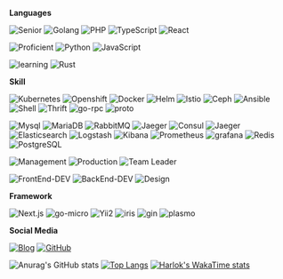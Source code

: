 
**Languages**

![Senior](https://img.shields.io/badge/Senior:-red)
![Golang](https://img.shields.io/badge/Golang-000?style=flat&logo=go&label=)
![PHP](https://img.shields.io/badge/PHP-000?style=flat&logo=php&label=)
![TypeScript](https://img.shields.io/badge/TypeSript-000?style=flat&logo=TypeScript&label=)
![React](https://img.shields.io/badge/React-000?&logo=React&labelColor=000)

![Proficient](https://img.shields.io/badge/Proficient:-blue)
![Python](https://img.shields.io/badge/Python-000?style=flat&logo=python&label=)
![JavaScript](https://img.shields.io/badge/JavaSript-000?style=flat&logo=JavaScript&label=)


![learning](https://img.shields.io/badge/Basic:-yellow)
![Rust](https://img.shields.io/badge/Rust-000?style=flat&logo=Rust&label=new)

**Skill**

![Kubernetes](https://img.shields.io/badge/Kubernetes-000?style=flat&logo=kubernetes&label=)
![Openshift](https://img.shields.io/badge/OpenShift-000?style=flat&logo=redhatopenshift&logoColor=red&label=)
![Docker](https://img.shields.io/badge/Docker-000?style=flat&logo=docker&label=)
![Helm](https://img.shields.io/badge/helm-000?style=flat&logo=helm&logoColor=yellow&label=)
![Istio](https://img.shields.io/badge/Istio-000?style=flat&logo=Istio&logoColor=blue&label=)
![Ceph](https://img.shields.io/badge/Ceph-000?style=flat&logo=Ceph&label=)
![Ansible](https://img.shields.io/badge/Ansible-000?style=flat&logo=ansible&label=)
![Shell](https://img.shields.io/badge/Shell-000?style=flat&logo=shell&label=)
![Thrift](https://img.shields.io/badge/Thrift-000?style=flat&logo=thrift&label=)
![go-rpc](https://img.shields.io/badge/goRpc-000?style=flat&logo=go-rpc&label=)
![proto](https://img.shields.io/badge/proto-000?style=flat&logo=proto&label=)


![Mysql](https://img.shields.io/badge/Mysql-000?style=flat&logo=mysql&logoColor=yellow&label=)
![MariaDB](https://img.shields.io/badge/MariaDB-000?style=flat&logo=MariaDB&label=)
![RabbitMQ](https://img.shields.io/badge/rabbitmq-000?style=flat&logo=rabbitmq&label=)
![Jaeger](https://img.shields.io/badge/Jaeger-000?style=flat&logo=Jaeger&label=)
![Consul](https://img.shields.io/badge/Consul-000?style=flat&logo=Consul&label=)
![Jaeger](https://img.shields.io/badge/Jaeger-000?style=flat&logo=Jaeger&label=)
![Elasticsearch](https://img.shields.io/badge/Elasticsearch-000?style=flat&logo=Elasticsearch&label=)
![Logstash](https://img.shields.io/badge/Logstash-000?style=flat&logo=Logstash&label=)
![Kibana](https://img.shields.io/badge/Kibana-000?style=flat&logo=Kibana&label=)
![Prometheus](https://img.shields.io/badge/Prometheus-000?style=flat&logo=Prometheus&label=)
![grafana](https://img.shields.io/badge/grafana-000?style=flat&logo=grafana&label=)
![Redis](https://img.shields.io/badge/Redis-000?style=flat&logo=Redis&label=)
![PostgreSQL](https://img.shields.io/badge/PostgreSQL-000?style=flat&logo=PostgreSQL&logoColor=yellow&label=)

![Management](https://img.shields.io/badge/Management-000?&logo=personio&labelColor=000)
![Production](https://img.shields.io/badge/Product-000?&logo=producthunt&labelColor=000)
![Team Leader](https://img.shields.io/badge/LeadingTeam-000?&logo=paddlepaddle&labelColor=000)


![FrontEnd-DEV](https://img.shields.io/badge/FrontEnd--DEV-000?logo=next.js&labelColor=000)
![BackEnd-DEV](https://img.shields.io/badge/BackEnd--DEV-000?logo=linux&labelColor=000)
![Design](https://img.shields.io/badge/Design-000?&logo=figma&labelColor=000)


**Framework**


![Next.js](https://img.shields.io/badge/Next.js-000?&logo=Next.js&labelColor=000)
![go-micro](https://img.shields.io/badge/go-micro-000?&logo=gomicro&labelColor=000)
![Yii2](https://img.shields.io/badge/Yii2-000?&logo=yii2&labelColor=000)
![iris](https://img.shields.io/badge/iris-000?&logo=iris&labelColor=000)
![gin](https://img.shields.io/badge/gin-000?&logo=gin&logoColor=FFF)
![plasmo](https://img.shields.io/badge/plasmo-000?&logo=plasmo&logoColor=FFF)

 

**Social Media**

<p align="left"><a href="https://twitter.com/capscottneng"><img src="https://img.shields.io/badge/-Twitter-000?logo=twitter" alt="Blog"></a>
<a href="https://github.com/Caplost"><img src="https://img.shields.io/badge/-GitHub-000?logo=GitHub" alt="GitHub"></a>


![Anurag's GitHub stats](https://github-readme-stats.vercel.app/api?username=Caplost&show_icons=true&theme=radical&&cache_bust=true)
[![Top Langs](https://github-readme-stats.vercel.app/api/top-langs/?username=Caplost&cache_bust=true)](https://github.com/anuraghazra/github-readme-stats)
[![Harlok's WakaTime stats](https://github-readme-stats.vercel.app/api/wakatime?username=Caplost&cache_bust=true)](https://github.com/anuraghazra/github-readme-stats)

 
  
